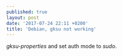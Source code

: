 ```yaml
---
published: true
layout: post
date: '2017-07-24 22:11 +0200'
title: 'Debian, gksu not working'
---
```

*gksu-properties* and set auth mode to *sudo*.
